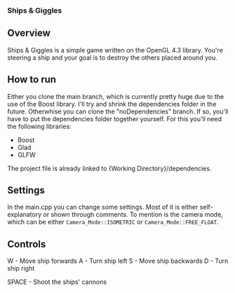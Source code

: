 ### Ships & Giggles

## Overview

Ships & Giggles is a simple game written on the OpenGL 4.3 library. You're steering a ship and your goal is to destroy the others placed around you.

## How to run

Either you clone the main branch, which is currently pretty huge due to the use of the Boost library. I'll try and shrink the dependencies folder in the future. Otherwhise you can clone the "noDependencies" branch. If so, you'll have to put the dependencies folder together yourself. For this you'll need the following libraries:
  - Boost
  - Glad
  - GLFW

The project file is already linked to {Working Directory}/dependencies.

## Settings

In the main.cpp you can change some settings. Most of it is either self-explanatory or shown through comments. 
To mention is the camera mode, which can be either `Camera_Mode::ISOMETRIC` or `Camera_Mode::FREE_FLOAT`.

## Controls

W - Move ship forwards
A - Turn ship left
S - Move ship backwards
D - Turn ship right

SPACE - Shoot the ships' cannons
